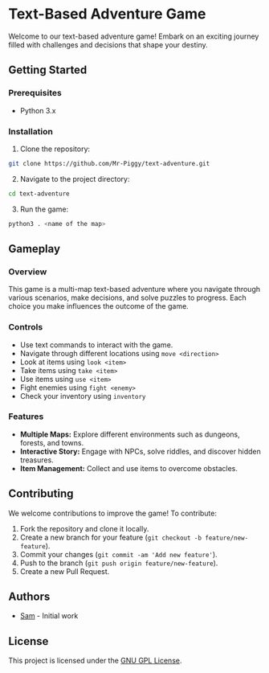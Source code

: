 # Text-Based Adventure Game

Welcome to our text-based adventure game! Embark on an exciting journey filled with challenges and decisions that shape your destiny.

## Getting Started

### Prerequisites
- Python 3.x

### Installation
1. Clone the repository:
```bash
git clone https://github.com/Mr-Piggy/text-adventure.git
```
2. Navigate to the project directory:
```bash
cd text-adventure
```
3. Run the game:
```bash
python3 . <name of the map>
```


## Gameplay

### Overview
This game is a multi-map text-based adventure where you navigate through various scenarios, make decisions, and solve puzzles to progress. Each choice you make influences the outcome of the game.

### Controls
- Use text commands to interact with the game.
- Navigate through different locations using `move <direction>`
- Look at items using `look <item>`
- Take items using `take <item>`
- Use items using `use <item>`
- Fight enemies using `fight <enemy>`
- Check your inventory using `inventory`

### Features
- **Multiple Maps:** Explore different environments such as dungeons, forests, and towns.
- **Interactive Story:** Engage with NPCs, solve riddles, and discover hidden treasures.
- **Item Management:** Collect and use items to overcome obstacles.

## Contributing

We welcome contributions to improve the game! To contribute:
1. Fork the repository and clone it locally.
2. Create a new branch for your feature (`git checkout -b feature/new-feature`).
3. Commit your changes (`git commit -am 'Add new feature'`).
4. Push to the branch (`git push origin feature/new-feature`).
5. Create a new Pull Request.

## Authors

- [Sam](https://github.com/Mr-Piggy) - Initial work

## License

This project is licensed under the [GNU GPL License](LICENSE).
